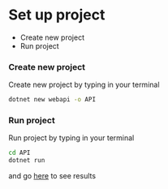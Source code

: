 # Set up project
* Create new project
* Run project

### Create new project
Create new project by typing in your terminal
```sh
dotnet new webapi -o API
```
### Run project
Run project by typing in your terminal
```sh
cd API
dotnet run
```
and go [here](https://localhost:5001/weatherforecast) to see results 
